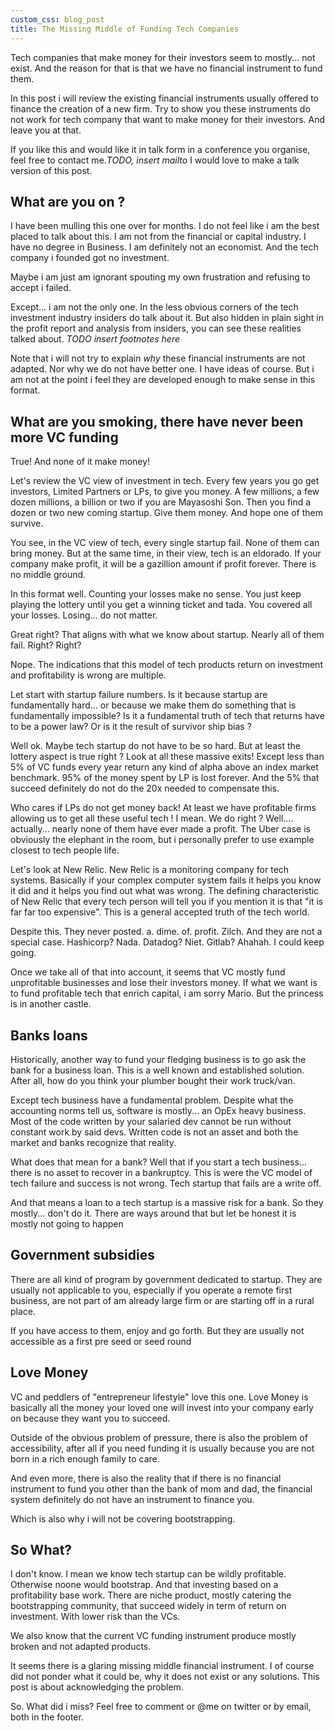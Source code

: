 ```yaml
---
custom_css: blog_post
title: The Missing Middle of Funding Tech Companies
---
```

Tech companies that make money for their investors seem to mostly... not exist.
And the reason for that is that we have no financial instrument to fund them.

In this post i will review the existing financial instruments usually offered to
finance the creation of a new firm. Try to show you these instruments do not
work for tech company that want to make money for their investors. And leave you
at that.<!--more-->

If you like this and would like it in talk form in a conference you organise,
feel free to contact me.*TODO, insert mailto* I would love to make a talk
version of this post.

## What are you on ?

I have been mulling this one over for months. I do not feel like i am the best
placed to talk about this. I am not from the financial or capital industry. I
have no degree in Business. I am definitely not an economist. And the tech
company i founded got no investment.

Maybe i am just am ignorant spouting my own frustration and refusing to accept i
failed.

Except... i am not the only one. In the less obvious corners of the tech
investment industry insiders do talk about it. But also hidden in plain sight in
the profit report and analysis from insiders, you can see these realities talked
about. *TODO insert footnotes here*

Note that i will not try to explain *why* these financial instruments are not
adapted. Nor why we do not have better one. I have ideas of course. But i am not
at the point i feel they are developed enough to make sense in this format.

## What are you smoking, there have never been more VC funding

True! And none of it make money!

Let's review the VC view of investment in tech. Every few years you go get
investors, Limited Partners or LPs, to give you money. A few millions, a few
dozen millions, a billion or two if you are Mayasoshi Son. Then you find a dozen
or two new coming startup. Give them money. And hope one of them survive.

You see, in the VC view of tech, every single startup fail. None of them can
bring money. But at the same time, in their view, tech is an eldorado. If your
company make profit, it will be a gazillion amount if profit forever. There is
no middle ground.

In this format well. Counting your losses make no sense. You just keep playing
the lottery until you get a winning ticket and tada. You covered all your
losses. Losing... do not matter.

Great right? That aligns with what we know about startup. Nearly all of them
fail. Right? Right?

Nope. The indications that this model of tech products return on investment and
profitability is wrong are multiple.

Let start with startup failure numbers. Is it because startup are fundamentally
hard... or because we make them do something that is fundamentally impossible?
Is it a fundamental truth of tech that returns have to be a power law? Or is it
the result of survivor ship bias ?

Well ok. Maybe tech startup do not have to be so hard. But at least the lottery
aspect is true right ? Look at all these massive exits! Except less than 5% of
VC funds every year return any kind of alpha above an index market benchmark.
95% of the money spent by LP is lost forever. And the 5% that succeed definitely
do not do the 20x needed to compensate this.

Who cares if LPs do not get money back! At least we have profitable firms
allowing us to get all these useful tech ! I mean. We do right ? Well....
actually... nearly none of them have ever made a profit. The Uber case is
obviously the elephant in the room, but i personally prefer to use example
closest to tech people life.

Let's look at New Relic. New Relic is a monitoring company for tech systems.
Basically if your complex computer system fails it helps you know it did and it
helps you find out what was wrong. The defining characteristic of New Relic that
every tech person will tell you if you mention it is that "it is far far too
expensive". This is a general accepted truth of the tech world.

Despite this. They never posted. a. dime. of. profit. Zilch. And they are not a
special case. Hashicorp? Nada. Datadog? Niet. Gitlab? Ahahah. I could keep
going.

Once we take all of that into account, it seems that VC mostly fund unprofitable
businesses and lose their investors money. If what we want is to fund profitable
tech that enrich capital, i am sorry Mario. But the princess is in another
castle.

## Banks loans

Historically, another way to fund your fledging business is to go ask the bank
for a business loan. This is a well known and established solution. After all,
how do you think your plumber bought their work truck/van.

Except tech business have a fundamental problem. Despite what the accounting
norms tell us, software is mostly... an OpEx heavy business. Most of the code
written by your salaried dev cannot be run without constant work by said devs.
Written code is not an asset and both the market and banks recognize that
reality.

What does that mean for a bank? Well that if you start a tech business...  there
is no asset to recover in a bankruptcy. This is were the VC model of tech
failure and success is not wrong. Tech startup that fails are a write off.

And that means a loan to a tech startup is a massive risk for a bank. So they
mostly... don't do it. There are ways around that but let be honest it is mostly
not going to happen

## Government subsidies

There are all kind of program by government dedicated to startup. They are
usually not applicable to you, especially if you operate a remote first
business, are not part of am already large firm or are starting off in a rural
place.

If you have access to them, enjoy and go forth. But they are usually not
accessible as a first pre seed or seed round

## Love Money

VC and peddlers of "entrepreneur lifestyle" love this one. Love Money is
basically all the money your loved one will invest into your company early on
because they want you to succeed.

Outside of the obvious problem of pressure, there is also the problem of
accessibility, after all if you need funding it is usually because you are not
born in a rich enough family to care.

And even more, there is also the reality that if there is no financial
instrument to fund you other than the bank of mom and dad, the financial system
definitely do not have an instrument to finance you.

Which is also why i will not be covering bootstrapping.

## So What?

I don't know. I mean we know tech startup can be wildly profitable. Otherwise
noone would bootstrap. And that investing based on a profitability base work.
There are niche product, mostly catering the bootstrapping community, that
succeed widely in term of return on investment. With lower risk than the VCs.

We also know that the current VC funding instrument produce mostly broken and
not adapted products.

It seems there is a glaring missing middle financial instrument. I of course did
not ponder what it could be, why it does not exist or any solutions. This post
is about acknowledging the problem.

So. What did i miss? Feel free to comment or @me on twitter or by email, both in
the footer.
